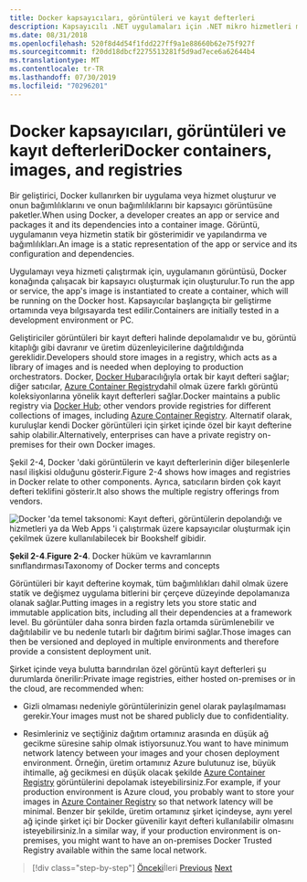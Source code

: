 ```yaml
---
title: Docker kapsayıcıları, görüntüleri ve kayıt defterleri
description: Kapsayıcılı .NET uygulamaları için .NET mikro hizmetleri mimarisi | Docker kapsayıcıları, görüntüleri ve kayıt defterleri
ms.date: 08/31/2018
ms.openlocfilehash: 520f8d4d54f1fdd227ff9a1e88660b62e75f927f
ms.sourcegitcommit: f20dd18dbcf2275513281f5d9ad7ece6a62644b4
ms.translationtype: MT
ms.contentlocale: tr-TR
ms.lasthandoff: 07/30/2019
ms.locfileid: "70296201"
---
```

# <a name="docker-containers-images-and-registries"></a><span data-ttu-id="53c66-103">Docker kapsayıcıları, görüntüleri ve kayıt defterleri</span><span class="sxs-lookup"><span data-stu-id="53c66-103">Docker containers, images, and registries</span></span>

<span data-ttu-id="53c66-104">Bir geliştirici, Docker kullanırken bir uygulama veya hizmet oluşturur ve onun bağımlılıklarını ve onun bağımlılıklarını bir kapsayıcı görüntüsüne paketler.</span><span class="sxs-lookup"><span data-stu-id="53c66-104">When using Docker, a developer creates an app or service and packages it and its dependencies into a container image.</span></span> <span data-ttu-id="53c66-105">Görüntü, uygulamanın veya hizmetin statik bir gösterimidir ve yapılandırma ve bağımlılıkları.</span><span class="sxs-lookup"><span data-stu-id="53c66-105">An image is a static representation of the app or service and its configuration and dependencies.</span></span>

<span data-ttu-id="53c66-106">Uygulamayı veya hizmeti çalıştırmak için, uygulamanın görüntüsü, Docker konağında çalışacak bir kapsayıcı oluşturmak için oluşturulur.</span><span class="sxs-lookup"><span data-stu-id="53c66-106">To run the app or service, the app's image is instantiated to create a container, which will be running on the Docker host.</span></span> <span data-ttu-id="53c66-107">Kapsayıcılar başlangıçta bir geliştirme ortamında veya bılgısayarda test edilir.</span><span class="sxs-lookup"><span data-stu-id="53c66-107">Containers are initially tested in a development environment or PC.</span></span>

<span data-ttu-id="53c66-108">Geliştiriciler görüntüleri bir kayıt defteri halinde depolamalıdır ve bu, görüntü kitaplığı gibi davranır ve üretim düzenleyicilerine dağıtıldığında gereklidir.</span><span class="sxs-lookup"><span data-stu-id="53c66-108">Developers should store images in a registry, which acts as a library of images and is needed when deploying to production orchestrators.</span></span> <span data-ttu-id="53c66-109">Docker, [Docker Hub](https://hub.docker.com/)aracılığıyla ortak bir kayıt defteri sağlar; diğer satıcılar, [Azure Container Registry](https://azure.microsoft.com/services/container-registry/)dahil olmak üzere farklı görüntü koleksiyonlarına yönelik kayıt defterleri sağlar.</span><span class="sxs-lookup"><span data-stu-id="53c66-109">Docker maintains a public registry via [Docker Hub](https://hub.docker.com/); other vendors provide registries for different collections of images, including [Azure Container Registry](https://azure.microsoft.com/services/container-registry/).</span></span> <span data-ttu-id="53c66-110">Alternatif olarak, kuruluşlar kendi Docker görüntüleri için şirket içinde özel bir kayıt defterine sahip olabilir.</span><span class="sxs-lookup"><span data-stu-id="53c66-110">Alternatively, enterprises can have a private registry on-premises for their own Docker images.</span></span>

<span data-ttu-id="53c66-111">Şekil 2-4, Docker 'daki görüntülerin ve kayıt defterlerinin diğer bileşenlerle nasıl ilişkisi olduğunu gösterir.</span><span class="sxs-lookup"><span data-stu-id="53c66-111">Figure 2-4 shows how images and registries in Docker relate to other components.</span></span> <span data-ttu-id="53c66-112">Ayrıca, satıcıların birden çok kayıt defteri teklifini gösterir.</span><span class="sxs-lookup"><span data-stu-id="53c66-112">It also shows the multiple registry offerings from vendors.</span></span>

![Docker 'da temel taksonomi: Kayıt defteri, görüntülerin depolandığı ve hizmetleri ya da Web Apps 'i çalıştırmak üzere kapsayıcılar oluşturmak için çekilmek üzere kullanılabilecek bir Bookshelf gibidir.](./media/image5.PNG)

<span data-ttu-id="53c66-117">**Şekil 2-4**.</span><span class="sxs-lookup"><span data-stu-id="53c66-117">**Figure 2-4**.</span></span> <span data-ttu-id="53c66-118">Docker hüküm ve kavramlarının sınıflandırması</span><span class="sxs-lookup"><span data-stu-id="53c66-118">Taxonomy of Docker terms and concepts</span></span>

<span data-ttu-id="53c66-119">Görüntüleri bir kayıt defterine koymak, tüm bağımlılıkları dahil olmak üzere statik ve değişmez uygulama bitlerini bir çerçeve düzeyinde depolamanıza olanak sağlar.</span><span class="sxs-lookup"><span data-stu-id="53c66-119">Putting images in a registry lets you store static and immutable application bits, including all their dependencies at a framework level.</span></span> <span data-ttu-id="53c66-120">Bu görüntüler daha sonra birden fazla ortamda sürümlenebilir ve dağıtılabilir ve bu nedenle tutarlı bir dağıtım birimi sağlar.</span><span class="sxs-lookup"><span data-stu-id="53c66-120">Those images can then be versioned and deployed in multiple environments and therefore provide a consistent deployment unit.</span></span>

<span data-ttu-id="53c66-121">Şirket içinde veya bulutta barındırılan özel görüntü kayıt defterleri şu durumlarda önerilir:</span><span class="sxs-lookup"><span data-stu-id="53c66-121">Private image registries, either hosted on-premises or in the cloud, are recommended when:</span></span>

- <span data-ttu-id="53c66-122">Gizli olmaması nedeniyle görüntülerinizin genel olarak paylaşılmaması gerekir.</span><span class="sxs-lookup"><span data-stu-id="53c66-122">Your images must not be shared publicly due to confidentiality.</span></span>

- <span data-ttu-id="53c66-123">Resimleriniz ve seçtiğiniz dağıtım ortamınız arasında en düşük ağ gecikme süresine sahip olmak istiyorsunuz.</span><span class="sxs-lookup"><span data-stu-id="53c66-123">You want to have minimum network latency between your images and your chosen deployment environment.</span></span> <span data-ttu-id="53c66-124">Örneğin, üretim ortamınız Azure bulutunuz ise, büyük ihtimalle, ağ gecikmesi en düşük olacak şekilde [Azure Container Registry](https://azure.microsoft.com/services/container-registry/) görüntülerini depolamak isteyebilirsiniz.</span><span class="sxs-lookup"><span data-stu-id="53c66-124">For example, if your production environment is Azure cloud, you probably want to store your images in [Azure Container Registry](https://azure.microsoft.com/services/container-registry/) so that network latency will be minimal.</span></span> <span data-ttu-id="53c66-125">Benzer bir şekilde, üretim ortamınız şirket içindeyse, aynı yerel ağ içinde şirket içi bir Docker güvenilir kayıt defteri kullanılabilir olmasını isteyebilirsiniz.</span><span class="sxs-lookup"><span data-stu-id="53c66-125">In a similar way, if your production environment is on-premises, you might want to have an on-premises Docker Trusted Registry available within the same local network.</span></span>

>[!div class="step-by-step"]
><span data-ttu-id="53c66-126">[Önceki](docker-terminology.md)İleri
>[](../net-core-net-framework-containers/index.md)</span><span class="sxs-lookup"><span data-stu-id="53c66-126">[Previous](docker-terminology.md)
[Next](../net-core-net-framework-containers/index.md)</span></span>
